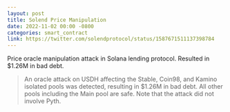```yaml
---
layout: post
title: Solend Price Manipulation
date: 2022-11-02 00:00 -0800
categories: smart_contract
link: https://twitter.com/solendprotocol/status/1587671511137398784
---
```

Price oracle manipulation attack in Solana lending protocol. Resulted in $1.26M in bad debt.

> An oracle attack on USDH affecting the Stable, Coin98, and Kamino isolated pools was detected, resulting in $1.26M in bad debt. All other pools including the Main pool are safe.
> Note that the attack did not involve Pyth.
